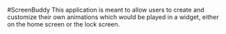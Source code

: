 #ScreenBuddy
This application is meant to allow users to create and customize their own animations which would be played in a widget, either on the home screen or the lock screen.
